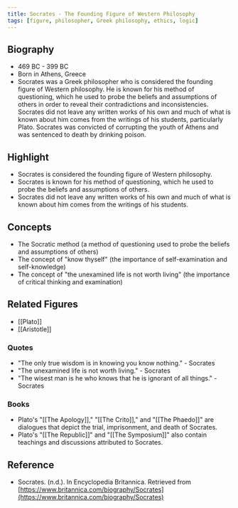 ```yaml
---
title: Socrates - The Founding Figure of Western Philosophy 
tags: [figure, philosopher, Greek philosophy, ethics, logic]
---
```

## Biography

-   469 BC - 399 BC
-   Born in Athens, Greece
-   Socrates was a Greek philosopher who is considered the founding figure of Western philosophy. He is known for his method of questioning, which he used to probe the beliefs and assumptions of others in order to reveal their contradictions and inconsistencies. Socrates did not leave any written works of his own and much of what is known about him comes from the writings of his students, particularly Plato. Socrates was convicted of corrupting the youth of Athens and was sentenced to death by drinking poison.

## Highlight

-   Socrates is considered the founding figure of Western philosophy.
-   Socrates is known for his method of questioning, which he used to probe the beliefs and assumptions of others.
-   Socrates did not leave any written works of his own and much of what is known about him comes from the writings of his students.

## Concepts

-   The Socratic method (a method of questioning used to probe the beliefs and assumptions of others)
-   The concept of "know thyself" (the importance of self-examination and self-knowledge)
-   The concept of "the unexamined life is not worth living" (the importance of critical thinking and examination)

## Related Figures

-   [[Plato]]
-   [[Aristotle]]

### Quotes

-   "The only true wisdom is in knowing you know nothing." - Socrates
-   "The unexamined life is not worth living." - Socrates
-   "The wisest man is he who knows that he is ignorant of all things." - Socrates

### Books

-   Plato's "[[The Apology]]," "[[The Crito]]," and "[[The Phaedo]]" are dialogues that depict the trial, imprisonment, and death of Socrates.
-   Plato's "[[The Republic]]" and "[[The Symposium]]" also contain teachings and discussions attributed to Socrates.

## Reference

-   Socrates. (n.d.). In Encyclopedia Britannica. Retrieved from [https://www.britannica.com/biography/Socrates](https://www.britannica.com/biography/Socrates)